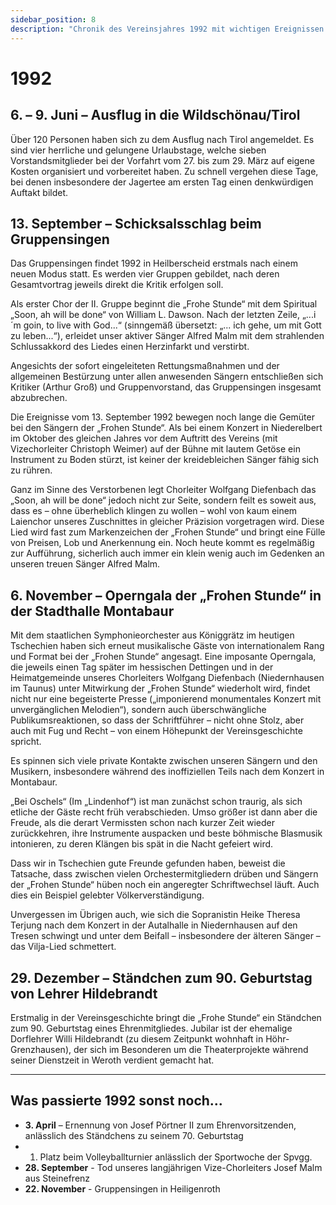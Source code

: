 ```yaml
---
sidebar_position: 8
description: "Chronik des Vereinsjahres 1992 mit wichtigen Ereignissen wie dem Ausflug in die Wildschönau, einem Schicksalsschlag beim Gruppensingen und der Operngala in Montabaur."
---
```


# 1992

## 6. – 9. Juni – Ausflug in die Wildschönau/Tirol

Über 120 Personen haben sich zu dem Ausflug nach Tirol angemeldet. Es sind vier herrliche und gelungene Urlaubstage, welche sieben Vorstandsmitglieder bei der Vorfahrt vom 27. bis zum 29. März auf eigene Kosten organisiert und vorbereitet haben. Zu schnell vergehen diese Tage, bei denen insbesondere der Jagertee am ersten Tag einen denkwürdigen Auftakt bildet.

## 13. September – Schicksalsschlag beim Gruppensingen

Das Gruppensingen findet 1992 in Heilberscheid erstmals nach einem neuen Modus statt. Es werden vier Gruppen gebildet, nach deren Gesamtvortrag jeweils direkt die Kritik erfolgen soll.

Als erster Chor der II. Gruppe beginnt die „Frohe Stunde“ mit dem Spiritual „Soon, ah will be done“ von William L. Dawson. Nach der letzten Zeile, „...i´m goin, to live with God...“ (sinngemäß übersetzt: „... ich gehe, um mit Gott zu leben...“), erleidet unser aktiver Sänger Alfred Malm mit dem strahlenden Schlussakkord des Liedes einen Herzinfarkt und verstirbt.

Angesichts der sofort eingeleiteten Rettungsmaßnahmen und der allgemeinen Bestürzung unter allen anwesenden Sängern entschließen sich Kritiker (Arthur Groß) und Gruppenvorstand, das Gruppensingen insgesamt abzubrechen.

Die Ereignisse vom 13. September 1992 bewegen noch lange die Gemüter bei den Sängern der „Frohen Stunde“. Als bei einem Konzert in Niederelbert im Oktober des gleichen Jahres vor dem Auftritt des Vereins (mit Vizechorleiter Christoph Weimer) auf der Bühne mit lautem Getöse ein Instrument zu Boden stürzt, ist keiner der kreidebleichen Sänger fähig sich zu rühren.

Ganz im Sinne des Verstorbenen legt Chorleiter Wolfgang Diefenbach das „Soon, ah will be done“ jedoch nicht zur Seite, sondern feilt es soweit aus, dass es – ohne überheblich klingen zu wollen – wohl von kaum einem Laienchor unseres Zuschnittes in gleicher Präzision vorgetragen wird. Diese Lied wird fast zum Markenzeichen der „Frohen Stunde“ und bringt eine Fülle von Preisen, Lob und Anerkennung ein. Noch heute kommt es regelmäßig zur Aufführung, sicherlich auch immer ein klein wenig auch im Gedenken an unseren treuen Sänger Alfred Malm.

## 6. November – Operngala der „Frohen Stunde“ in der Stadthalle Montabaur

Mit dem staatlichen Symphonieorchester aus Königgrätz im heutigen Tschechien haben sich erneut musikalische Gäste von internationalem Rang und Format bei der „Frohen Stunde“ angesagt. Eine imposante Operngala, die jeweils einen Tag später im hessischen Dettingen und in der Heimatgemeinde unseres Chorleiters Wolfgang Diefenbach (Niedernhausen im Taunus) unter Mitwirkung der „Frohen Stunde“ wiederholt wird, findet nicht nur eine begeisterte Presse („imponierend monumentales Konzert mit unvergänglichen Melodien“), sondern auch überschwängliche Publikumsreaktionen, so dass der Schriftführer – nicht ohne Stolz, aber auch mit Fug und Recht – von einem Höhepunkt der Vereinsgeschichte spricht.

Es spinnen sich viele private Kontakte zwischen unseren Sängern und den Musikern, insbesondere während des inoffiziellen Teils nach dem Konzert in Montabaur.

„Bei Oschels“ (Im „Lindenhof“) ist man zunächst schon traurig, als sich etliche der Gäste recht früh verabschieden. Umso größer ist dann aber die Freude, als die derart Vermissten schon nach kurzer Zeit wieder zurückkehren, ihre Instrumente auspacken und beste böhmische Blasmusik intonieren, zu deren Klängen bis spät in die Nacht gefeiert wird.

Dass wir in Tschechien gute Freunde gefunden haben, beweist die Tatsache, dass zwischen vielen Orchestermitgliedern drüben und Sängern der „Frohen Stunde“ hüben noch ein angeregter Schriftwechsel läuft. Auch dies ein Beispiel gelebter Völkerverständigung.

Unvergessen im Übrigen auch, wie sich die Sopranistin Heike Theresa Terjung nach dem Konzert in der Autalhalle in Niedernhausen auf den Tresen schwingt und unter dem Beifall – insbesondere der älteren Sänger – das Vilja-Lied schmettert.

## 29. Dezember – Ständchen zum 90. Geburtstag von Lehrer Hildebrandt

Erstmalig in der Vereinsgeschichte bringt die „Frohe Stunde“ ein Ständchen zum 90. Geburtstag eines Ehrenmitgliedes. Jubilar ist der ehemalige Dorflehrer Willi Hildebrandt (zu diesem Zeitpunkt wohnhaft in Höhr-Grenzhausen), der sich im Besonderen um die Theaterprojekte während seiner Dienstzeit in Weroth verdient gemacht hat.

---

## Was passierte 1992 sonst noch...

- **3. April** – Ernennung von Josef Pörtner II zum Ehrenvorsitzenden, anlässlich des Ständchens zu seinem 70. Geburtstag
- 1. Platz beim Volleyballturnier anlässlich der Sportwoche der Spvgg.
- **28. September** - Tod unseres langjährigen Vize-Chorleiters Josef Malm aus Steinefrenz
- **22. November** - Gruppensingen in Heiligenroth
